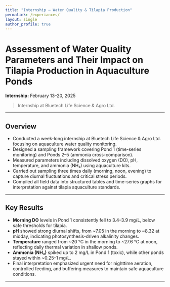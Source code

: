 ```yaml
---
title: "Internship — Water Quality & Tilapia Production"
permalink: /experiances/
layout: single
author_profile: true
---
```

<link rel="stylesheet" href="{{ '/assets/css/experiances.css' | relative_url }}">
<div class="project-wrap">
 
# Assessment of Water Quality Parameters and Their Impact on Tilapia Production in Aquaculture Ponds
**Internship:** February 13–20, 2025 
 
> Internship at Bluetech Life Science & Agro Ltd.

---
<div class="report-body">

## Overview
- Conducted a week-long internship at Bluetech Life Science & Agro Ltd. focusing on aquaculture water quality monitoring.  
- Designed a sampling framework covering Pond 1 (time-series monitoring) and Ponds 2–5 (ammonia cross-comparison).  
- Measured parameters including dissolved oxygen (DO), pH, temperature, and ammonia (NH₃) using aquaculture kits.  
- Carried out sampling three times daily (morning, noon, evening) to capture diurnal fluctuations and critical stress periods.  
- Compiled all field data into structured tables and time-series graphs for interpretation against tilapia aquaculture standards.  

---

## Key Results
- **Morning DO** levels in Pond 1 consistently fell to 3.4–3.9 mg/L, below safe thresholds for tilapia.  
- **pH** showed strong diurnal shifts, from ~7.05 in the morning to ~8.32 at midday, indicating photosynthesis-driven alkalinity changes.  
- **Temperature** ranged from ~20 °C in the morning to ~27.6 °C at noon, reflecting daily thermal variation in shallow ponds.  
- **Ammonia (NH₃)** spiked up to 2 mg/L in Pond 1 (toxic), while other ponds stayed within ~0.25–1 mg/L.  
- Final interpretation emphasized urgent need for nighttime aeration, controlled feeding, and buffering measures to maintain safe aquaculture conditions.
</div>

---
<div class="report-images">
  <img src="{{ '/images/I1.png'  | relative_url }}" alt="">
  <img src="{{ '/images/I2.png'  | relative_url }}" alt="">
  <img src="{{ '/images/I3.png'  | relative_url }}" alt="">
  <img src="{{ '/images/I4.png'  | relative_url }}" alt="">
  <img src="{{ '/images/I5.png'  | relative_url }}" alt="">
  <img src="{{ '/images/I6.png'  | relative_url }}" alt="">
  <img src="{{ '/images/I7.png'  | relative_url }}" alt="">
  <img src="{{ '/images/I8.png'  | relative_url }}" alt="">
  <img src="{{ '/images/I9.png'  | relative_url }}" alt="">
  <img src="{{ '/images/I10.png' | relative_url }}" alt="">
  <img src="{{ '/images/I11.png' | relative_url }}" alt="">
</div>


</div>
<script src="{{ '/assets/js/experiances.js' | relative_url }}"></script>

